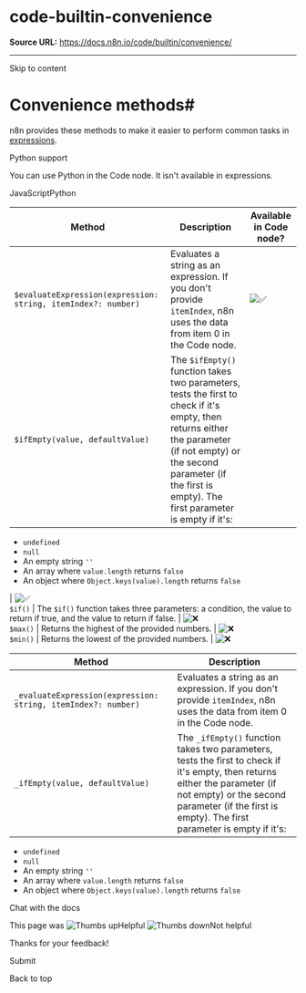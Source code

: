# code-builtin-convenience

**Source URL:** https://docs.n8n.io/code/builtin/convenience/

---

Skip to content 

[ ](https://github.com/n8n-io/n8n-docs/edit/main/docs/code/builtin/convenience.md "Edit this page")

# Convenience methods#

n8n provides these methods to make it easier to perform common tasks in [expressions](../../../glossary/#expression-n8n).

Python support

You can use Python in the Code node. It isn't available in expressions.

JavaScriptPython

Method | Description | Available in Code node?  
---|---|---  
`$evaluateExpression(expression: string, itemIndex?: number)` | Evaluates a string as an expression. If you don't provide `itemIndex`, n8n uses the data from item 0 in the Code node. | ![✅](https://cdn.jsdelivr.net/gh/jdecked/twemoji@15.1.0/assets/svg/2705.svg)  
`$ifEmpty(value, defaultValue)` | The `$ifEmpty()` function takes two parameters, tests the first to check if it's empty, then returns either the parameter (if not empty) or the second parameter (if the first is empty). The first parameter is empty if it's:

  * `undefined`
  * `null`
  * An empty string `''`
  * An array where `value.length` returns `false`
  * An object where `Object.keys(value).length` returns `false`

| ![✅](https://cdn.jsdelivr.net/gh/jdecked/twemoji@15.1.0/assets/svg/2705.svg)  
`$if()` | The `$if()` function takes three parameters: a condition, the value to return if true, and the value to return if false. | ![❌](https://cdn.jsdelivr.net/gh/jdecked/twemoji@15.1.0/assets/svg/274c.svg)  
`$max()` | Returns the highest of the provided numbers. | ![❌](https://cdn.jsdelivr.net/gh/jdecked/twemoji@15.1.0/assets/svg/274c.svg)  
`$min()` | Returns the lowest of the provided numbers. | ![❌](https://cdn.jsdelivr.net/gh/jdecked/twemoji@15.1.0/assets/svg/274c.svg)  
  
Method | Description  
---|---  
`_evaluateExpression(expression: string, itemIndex?: number)` | Evaluates a string as an expression. If you don't provide `itemIndex`, n8n uses the data from item 0 in the Code node.  
`_ifEmpty(value, defaultValue)` | The `_ifEmpty()` function takes two parameters, tests the first to check if it's empty, then returns either the parameter (if not empty) or the second parameter (if the first is empty). The first parameter is empty if it's:

  * `undefined`
  * `null`
  * An empty string `''`
  * An array where `value.length` returns `false`
  * An object where `Object.keys(value).length` returns `false`

  
  
Chat with the docs

This page was ![Thumbs up](/_images/assets/thumb_up.png)Helpful  ![Thumbs down](/_images/assets/thumb_down.png)Not helpful 

Thanks for your feedback! 

Submit 

Back to top